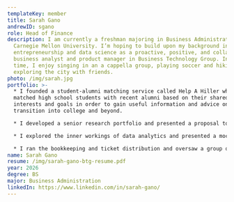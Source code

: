 ```yaml
---
templateKey: member
title: Sarah Gano
andrewID: sgano
role: Head of Finance
description: I am currently a freshman majoring in Business Administration at
  Carnegie Mellon University. I’m hoping to build upon my background in social
  entrepreneurship and data science as a proactive, positive, and collaborative
  business analyst and product manager in Business Technology Group. In my free
  time, I enjoy singing in an a cappella group, playing soccer and hiking, and
  exploring the city with friends.
photo: /img/sarah.jpg
portfolio: >-
  * I founded a student-alumni matching service called Help A Hiller which
  matched high school students with recent alumni based on their shared
  interests and goals in order to gain useful information and advice on the
  transition into college and beyond.

  * I developed a senior research portfolio and presented a proposal to reduce food waste in Chinese restaurants based on one of the United Nation’s Sustainable Development Goals of ensuring sustainable consumption as part of the Global Scholars Certificate Program at Tower Hill School.

  * I explored the inner workings of data analytics and presented a mock business idea involving customer data retrieval during a summer research program with a data science professor at Berkeley Haas.

  * I ran the bookkeeping and ticket distribution and oversaw a group of twenty student volunteers as Finance Team Lead at the Delaware CACC Chinese Festival.
name: Sarah Gano
resume: /img/sarah-gano-btg-resume.pdf
year: 2026
degree: BS
major: Business Administration
linkedIn: https://www.linkedin.com/in/sarah-gano/
---
```

